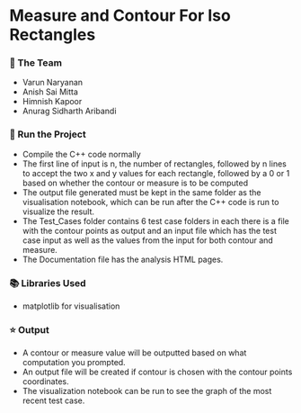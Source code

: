# Measure and Contour For Iso Rectangles

### :busts_in_silhouette: The Team
* Varun Naryanan
* Anish Sai Mitta
* Himnish Kapoor
* Anurag Sidharth Aribandi

### :key: Run the Project
* Compile the C++ code normally
* The first line of input is n, the number of rectangles, followed by n lines to accept the two x and y values for each rectangle, followed by a 0 or 1 based on whether the contour or measure is to be computed
* The output file generated must be kept in the same folder as the visualisation notebook, which can be run after the C++ code is run to visualize the result.
* The Test_Cases folder contains 6 test case folders in each there is a file with the contour points as output and an input file which has the test case input as well as the values from the input for both contour and measure.
* The Documentation file has the analysis HTML pages.

  
### :books: Libraries Used
* matplotlib for visualisation

### :star: Output
* A contour or measure value will be outputted based on what computation you prompted.
* An output file will be created if contour is chosen with the contour points coordinates.
* The visualization notebook can be run to see the graph of the most recent test case.


